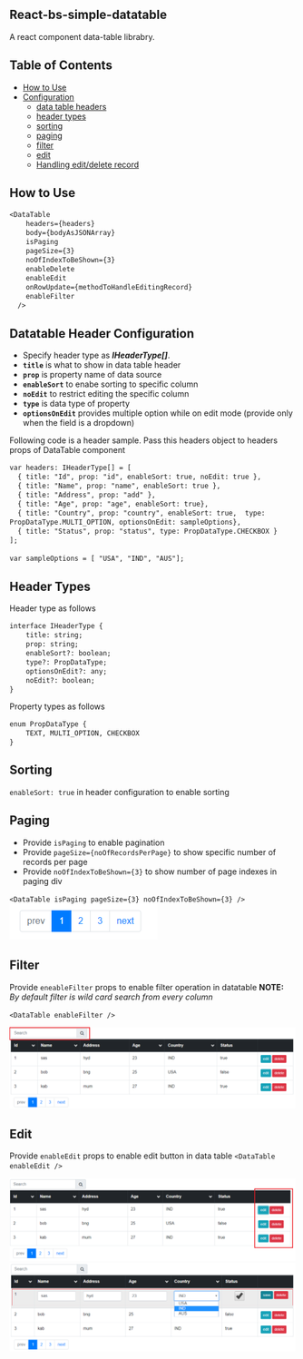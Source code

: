 ## React-bs-simple-datatable

A react component data-table librabry.

## Table of Contents

- [How to Use](#how-to-use)
- [Configuration](#datatable-configuration)
  - [data table headers](#datatable-header-configuration)
  - [header types](#header-types)
  - [sorting](#sorting)
  - [paging](#paging)
  - [filter](#filter)
  - [edit](#edit)
  - [Handling edit/delete record](#handle-edit-delete-data)


## How to Use

```
<DataTable
    headers={headers}
    body={bodyAsJSONArray}
    isPaging
    pageSize={3}
    noOfIndexToBeShown={3}  
    enableDelete
    enableEdit    
    onRowUpdate={methodToHandleEditingRecord}
    enableFilter
  />
```

## Datatable Header Configuration

- Specify header type as __*IHeaderType[]*__. 
- __`title`__ is what to show in data table header
- __`prop`__ is property name of data source
- __`enableSort`__ to enabe sorting to specific column
- __`noEdit`__ to restrict editing the specific column
- __`type`__ is data type of property
- __`optionsOnEdit`__ provides multiple option while on edit mode (provide only when the field is a dropdown)

Following code is a header sample. Pass this headers object to headers props of DataTable component
```
var headers: IHeaderType[] = [
  { title: "Id", prop: "id", enableSort: true, noEdit: true },
  { title: "Name", prop: "name", enableSort: true },
  { title: "Address", prop: "add" },
  { title: "Age", prop: "age", enableSort: true},
  { title: "Country", prop: "country", enableSort: true,  type: PropDataType.MULTI_OPTION, optionsOnEdit: sampleOptions},
  { title: "Status", prop: "status", type: PropDataType.CHECKBOX }
];

var sampleOptions = [ "USA", "IND", "AUS"];
```

## Header Types

Header type as follows
```
interface IHeaderType {
    title: string;
    prop: string;
    enableSort?: boolean;
    type?: PropDataType;
    optionsOnEdit?: any;
    noEdit?: boolean;
}
```

Property types as follows
```
enum PropDataType {
    TEXT, MULTI_OPTION, CHECKBOX
}

```

## Sorting

`enableSort: true` in header configuration to enable sorting 

## Paging
- Provide `isPaging` to enable pagination
- Provide `pageSize={noOfRecordsPerPage}` to show specific number of records per page
- Provide `noOfIndexToBeShown={3}` to show number of page indexes in paging div

`<DataTable isPaging pageSize={3} noOfIndexToBeShown={3} />`
![paging snapshot](/paging-snapshot.png)

## Filter
Provide `eneableFilter` props to enable filter operation in datatable
__NOTE:__ *By default filter is wild card search from every column*

`<DataTable enableFilter />`

![fliter snapshot](/filter-snapshot.png)

## Edit
Provide `enableEdit` props to enable edit button in data table
`<DataTable enableEdit />`

![edit snapshot](/edit-snapshot.png)
![edit snapshot on click](/edit-snapshot-on-click.png)



